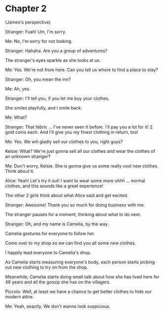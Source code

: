 # Chapter 2
(James's perspective)

Stranger: Fuah! Um, I'm sorry.

Me: No, I'm sorry for not looking.

Stranger: Hahaha. Are you a group of adventures?

The stranger's eyes sparkle as she looks at us.

Me: Yes. We're not from here. Can you tell us where to find a place to stay?

Stranger: Oh, you mean the inn?

Me: Ah, yes.

Stranger: I'll tell you, if you let me buy your clothes.

She smiles playfully, and I smile back.

Me: What?

Stranger: That fabric ... I've never seen it before. I'll pay you a lot for it! 2 gold coins each. And I'll give you my finest clothing in return, too!

Me: Yes. We will gladly sell our clothes to you, right guys?

Kelsie: What? We're just gonna sell all our clothes and wear the clothes of an unknown stranger?

Me: Don't worry, Kelsie. She is gonna give us some really cool new clothes. Think about it.

Alice: Yeah! Let's try it out! I want to wear some more uhhh ... normal clothes, and this sounds like a great experience!

The other 2 girls think about what Alice said and get excited.

Stranger: Awesome! Thank you so much for doing business with me.

The stranger pauses for a moment, thinking about what to do next.

Stranger: Oh, and my name is Camelia, by the way.

Camelia gestures for everyone to follow her.

Come over to my shop so we can find you all some new clothes.

I happily lead everyone to Camelia's shop.

As Camelia starts measuring everyone's body, each person starts picking out new clothing to try on from the shop.

Meanwhile, Camelia starts doing small talk about how she has lived here for 48 years and all the gossip she has on the villagers.

Piccolo: Well, at least we have a chance to get better clothes to hide our modern attire.

Me: Yeah, exactly. We don't wanna look suspicious.
